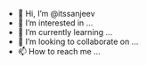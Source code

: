 - 👋 Hi, I’m @itssanjeev
- 👀 I’m interested in ...
- 🌱 I’m currently learning ...
- 💞️ I’m looking to collaborate on ...
- 📫 How to reach me ...

<!---
🌐 SDE Intern in DEIN Trade2Go LLP

📚 Passionate about building software that solves real-world problems
 
🌐 Frontend Developer 

📚 Currently learning and practicing Data Structures and Algorithms

🏆 Solved 500+ Leetcode & GFG

🔭 I’m currently working on JavaScript & ReactJS

🌱 I’m currently learning MERN STACK

📫 How to reach me sanjeevkumar25204@gmail.com
🤝👯 I’m looking to collaborate on Open Source projects

💬 Ask me about ...

💻 C | C++ | Python| DSA | JavaScript | React.js | SQL | MYSQL | DBMS | OOPS |
--->
